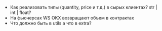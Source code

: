 - Как реализовать типы (quantity, price и т.д.) в сырых клиентах? str | int | float?
- На фьючерсах WS OKX возвращают объем в контрактах
- Что должно быть в utils а что в extra?
